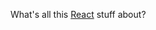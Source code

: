 What's all this [React](http://facebook.github.io/react/docs/tutorial.html#reactive-state) stuff about?
